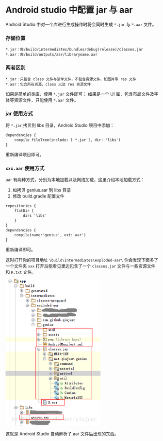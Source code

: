 Android studio 中配置 jar 与 aar
===

Android Studio 中对一个库进行生成操作时将会同时生成 `*.jar` 与 `*.aar` 文件。

### 存储位置

```
*.jar：库/build/intermediates/bundles/debug(release)/classes.jar
*.aar：库/build/outputs/aar/libraryname.aar
```

### 两者区别

```
*.jar：只包含 class 文件与清单文件，不包含资源文件，如图片等 res 文件
*.aar：包含所有资源，class 以及 res 资源文件
```

如果是简单的类库，使用 `*.jar` 文件即可；
如果是一个 UI 库，包含布局文件及字体等资源文件，只能使用 `*.aar` 文件。

### jar 使用方式

将 `*.jar` 拷贝到 libs 目录，Android Studio 项目中添加：

```
dependencies {
    compile fileTree(include: ['*.jar'], dir: 'libs')
}
```

重新编译项目即可。

### `xxx.aar` 使用方式

aar 有两种方式，分别为本地加载以及网络加载，这里介绍本地加载方式：

1. 如拷贝 genius.aar 到 libs 目录
2. 修改 build.gradle 配置文件

```
repositories {
    flatDir {
        dirs 'libs'
    }
}
dependencies {
    compile(name:'genius', ext:'aar')
}
```

重新编译即可。

这时打开你的项目地址 `\build\intermediates\exploded-aar\` 你会发现下面多了一个文件夹 `xxx`
打开后能看见里边包含了一个 `classes.jar` 文件与一些资源文件和 `R.txt` 文件。

![aar](img/aar.png)

这就是 Android Studio 自动解析了 aar 文件后出现的东西。
